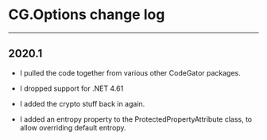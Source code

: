 # CG.Options change log
---

## 2020.1

* I pulled the code together from various other CodeGator packages.

* I dropped support for .NET 4.61

* I added the crypto stuff back in again.

* I added an entropy property to the ProtectedPropertyAttribute class, to allow overriding default entropy.




